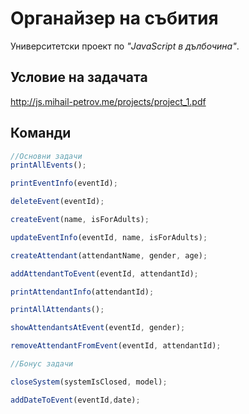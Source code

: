 # Органайзер на събития

Университетски проект по *"JavaScript в дълбочина"*.

## Условие на задачата
http://js.mihail-petrov.me/projects/project_1.pdf


## Команди
```javascript
//Основни задачи
printAllEvents();

printEventInfo(eventId);

deleteEvent(eventId);

createEvent(name, isForAdults);

updateEventInfo(eventId, name, isForAdults);

createAttendant(attendantName, gender, age);

addAttendantToEvent(eventId, attendantId);

printAttendantInfo(attendantId);

printAllAttendants();

showAttendantsAtEvent(eventId, gender);

removeAttendantFromEvent(eventId, attendantId);

//Бонус задачи

closeSystem(systemIsClosed, model);

addDateToEvent(eventId,date);

```
